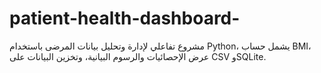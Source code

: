# patient-health-dashboard-
مشروع تفاعلي لإدارة وتحليل بيانات المرضى باستخدام Python، يشمل حساب BMI، عرض الإحصائيات والرسوم البيانية، وتخزين البيانات على CSV وSQLite.
